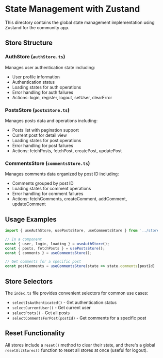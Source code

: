 # State Management with Zustand

This directory contains the global state management implementation using Zustand for the community app.

## Store Structure

### AuthStore (`authStore.ts`)
Manages user authentication state including:
- User profile information
- Authentication status
- Loading states for auth operations
- Error handling for auth failures
- Actions: login, register, logout, setUser, clearError

### PostsStore (`postsStore.ts`)
Manages posts data and operations including:
- Posts list with pagination support
- Current post for detail view
- Loading states for post operations
- Error handling for post failures
- Actions: fetchPosts, fetchPost, createPost, updatePost

### CommentsStore (`commentsStore.ts`)
Manages comments data organized by post ID including:
- Comments grouped by post ID
- Loading states for comment operations
- Error handling for comment failures
- Actions: fetchComments, createComment, addComment, updateComment

## Usage Examples

```typescript
import { useAuthStore, usePostsStore, useCommentsStore } from '../stores';

// In a component
const { user, login, loading } = useAuthStore();
const { posts, fetchPosts } = usePostsStore();
const { comments } = useCommentsStore();

// Get comments for a specific post
const postComments = useCommentsStore(state => state.comments[postId] || []);
```

## Store Selectors

The `index.ts` file provides convenient selectors for common use cases:
- `selectIsAuthenticated()` - Get authentication status
- `selectCurrentUser()` - Get current user
- `selectPosts()` - Get all posts
- `selectCommentsForPost(postId)` - Get comments for a specific post

## Reset Functionality

All stores include a `reset()` method to clear their state, and there's a global `resetAllStores()` function to reset all stores at once (useful for logout).